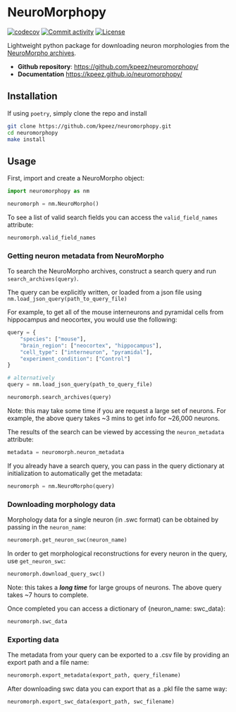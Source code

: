 # NeuroMorphopy

[![codecov](https://codecov.io/gh/kpeez/neuromorphopy/branch/main/graph/badge.svg)](https://codecov.io/gh/kpeez/neuromorphopy)
[![Commit activity](https://img.shields.io/github/commit-activity/m/kpeez/neuromorphopy)](https://img.shields.io/github/commit-activity/m/kpeez/neuromorphopy)
[![License](https://img.shields.io/github/license/kpeez/neuromorphopy)](https://img.shields.io/github/license/kpeez/neuromorphopy)

Lightweight python package for downloading neuron morphologies from the [NeuroMorpho archives](https://neuromorpho.org/).

- **Github repository**: <https://github.com/kpeez/neuromorphopy/>
- **Documentation** <https://kpeez.github.io/neuromorphopy/>

## Installation

If using `poetry`, simply clone the repo and install

```bash
git clone https://github.com/kpeez/neuromorphopy.git
cd neuromorphopy
make install
```

## Usage

First, import and create a NeuroMorpho object:

```python
import neuromorphopy as nm

neuromorph = nm.NeuroMorpho()
```

To see a list of valid search fields you can access the `valid_field_names` attribute:

```python
neuromorph.valid_field_names
```

### Getting neuron metadata from NeuroMorpho

To search the NeuroMorpho archives, construct a search query and run `search_archives(query)`.

The query can be explicitly written, or loaded from a json file using `nm.load_json_query(path_to_query_file)`

For example, to get all of the mouse interneurons and pyramidal cells from hippocampus and neocortex, you would use the following:

```python
query = {
    "species": ["mouse"],
    "brain_region": ["neocortex", "hippocampus"],
    "cell_type": ["interneuron", "pyramidal"],
    "experiment_condition": ["Control"]
}

# alternatively
query = nm.load_json_query(path_to_query_file)

neuromorph.search_archives(query)
```

Note: this may take some time if you are request a large set of neurons.
For example, the above query takes ~3 mins to get info for ~26,000 neurons.

The results of the search can be viewed by accessing the `neuron_metadata` attribute:

```python
metadata = neuromorph.neuron_metadata
```

If you already have a search query, you can pass in the query dictionary at initialization to automatically get the metadata:

```python
neuromorph = nm.NeuroMorpho(query)
```

### Downloading morphology data

Morphology data for a single neuron (in .swc format) can be obtained by passing in the `neuron_name`:

```python
neuromorph.get_neuron_swc(neuron_name)
```

In order to get morphological reconstructions for every neuron in the query, use `get_neuron_swc`:

```python
neuromorph.download_query_swc()
```

Note: this takes a ***long time*** for large groups of neurons. The above query takes ~7 hours to complete.

Once completed you can access a dictionary of {neuron_name: swc_data}:

```python
neuromorph.swc_data
```

### Exporting data

The metadata from your query can be exported to a .csv file by providing an export path and a file name:

```python
neuromorph.export_metadata(export_path, query_filename)
```

After downloading swc data you can export that as a .pkl file the same way:

```python
neuromorph.export_swc_data(export_path, swc_filename)
```
